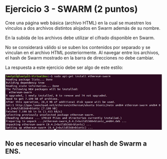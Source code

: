 # Ejercicio 3 - SWARM (2 puntos)

Cree una página web básica (archivo HTML) en la cual se muestren los vínculos a dos archivos distintos alojados en Swarm además de su nombre.

En la subida de los archivos debe utilizar el cifrado disponible en Swarm.

No se considerará válido si se suben los contenidos por separado y se vinculan en el archivo HTML posteriormente. Al navegar entre los archivos, el hash de Swarm mostrado en la barra de direcciones no debe cambiar.

La respuesta a este ejercicio debe ser algo de este estilo:

![Screenshot_1.jpg](Screenshot_1.jpg)

No es necesario vincular el hash de Swarm a ENS.
---
